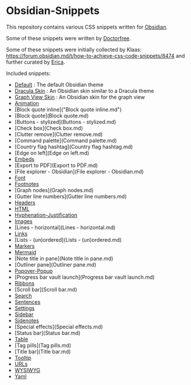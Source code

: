 # Obsidian-Snippets

This repository contains various CSS snippets written for [Obsidian](https://obsidian.md).

Some of these snippets were written by [Doctorfree](https://github.com/doctorfree).

Some of these snippets were initially collected by Klaas: https://forum.obsidian.md/t/how-to-achieve-css-code-snippets/8474 and further curated by [Erica](https://github.com/ericaxu).

Included snippets:

- [Default](Default.md) : The default Obsidian theme
- [Dracula Skin](Dracula-skin.md) : An Obsidian skin similar to a Dracula theme
- [Graph View Skin](Graph-view-skin.md) : An Obsidian skin for the graph view
- [Animation](Animation.md)
- [Block quote inline]("Block quote inline.md")
- [Block quote](Block quote.md)
- [Buttons - stylized](Buttons - stylized.md)
- [Check box](Check box.md)
- [Clutter remove](Clutter remove.md)
- [Command palette](Command palette.md)
- [Country flag hashtag](Country flag hashtag.md)
- [Edge on left](Edge on left.md)
- [Embeds](Embeds.md)
- [Export to PDF](Export to PDF.md)
- [File explorer - Obsidian](File explorer - Obsidian.md)
- [Font](Font.md)
- [Footnotes](Footnotes.md)
- [Graph nodes](Graph nodes.md)
- [Gutter line numbers](Gutter line numbers.md)
- [Headers](Headers.md)
- [HTML](HTML.md)
- [Hyphenation-Justification](Hyphenation-Justification.md)
- [Images](Images.md)
- [Lines - horizontal](Lines - horizontal.md)
- [Links](Links.md)
- [Lists - (un)ordered](Lists - (un)ordered.md)
- [Markers](Markers.md)
- [Mermaid](Mermaid.md)
- [Note title in pane](Note title in pane.md)
- [Outliner pane](Outliner pane.md)
- [Popover-Popup](Popover-Popup.md)
- [Progress bar vault launch](Progress bar vault launch.md)
- [Ribbons](Ribbons.md)
- [Scroll bar](Scroll bar.md)
- [Search](Search.md)
- [Sentences](Sentences.md)
- [Settings](Settings.md)
- [Sidebar](Sidebar.md)
- [Sidenotes](Sidenotes.md)
- [Special effects](Special effects.md)
- [Status bar](Status bar.md)
- [Table](Table.md)
- [Tag pills](Tag pills.md)
- [Title bar](Title bar.md)
- [Tooltip](Tooltip.md)
- [URLs](URLs.md)
- [WYSIWYG](WYSIWYG.md)
- [Yaml](Yaml.md)
